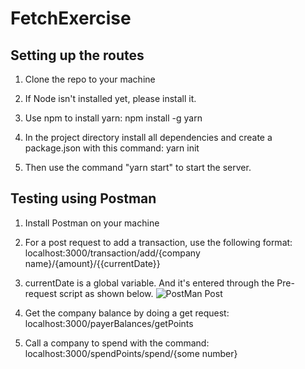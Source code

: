 # FetchExercise

## Setting up the routes 

1. Clone the repo to your machine

2. If Node isn't installed yet, please install it.

3. Use npm to install yarn: npm install -g yarn

4. In the project directory install all dependencies and create a package.json with this command: yarn init

5. Then use the command "yarn start" to start the server.


## Testing using Postman

1. Install Postman on your machine
2. For a post request to add a transaction, use the following format: localhost:3000/transaction/add/{company name}/{amount}/{{currentDate}}
3. currentDate is a global variable. And it's entered through the Pre-request script as shown below.
![PostMan Post](https://i.postimg.cc/QNKRd5m7/Screen-Shot-2021-04-23-at-11-32-43-PM.png)

5. Get the company balance by doing a get request: localhost:3000/payerBalances/getPoints
6. Call a company to spend with the command: localhost:3000/spendPoints/spend/{some number}
